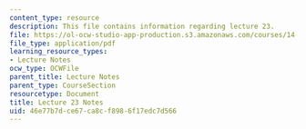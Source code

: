 ```yaml
---
content_type: resource
description: This file contains information regarding lecture 23.
file: https://ol-ocw-studio-app-production.s3.amazonaws.com/courses/14-581-international-economics-i-spring-2013/46e77b7dce67ca8cf8986f17edc7d566_MIT14_581S13_classnotes23.pdf
file_type: application/pdf
learning_resource_types:
- Lecture Notes
ocw_type: OCWFile
parent_title: Lecture Notes
parent_type: CourseSection
resourcetype: Document
title: Lecture 23 Notes
uid: 46e77b7d-ce67-ca8c-f898-6f17edc7d566
---
```

